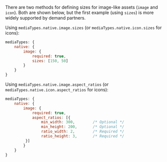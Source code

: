 There are two methods for defining sizes for image-like assets (`image` and `icon`).  Both are shown below, but the first example (using `sizes`) is more widely supported by demand partners.

Using `mediaTypes.native.image.sizes` (or `mediaTypes.native.icon.sizes` for icons):

```javascript
mediaTypes: {
    native: {
        image: {
            required: true,
            sizes: [150, 50]
        }
    }
}
```

Using `mediaTypes.native.image.aspect_ratios` (or `mediaTypes.native.icon.aspect_ratios` for icons):

```javascript
mediaTypes: {
    native: {
        image: {
            required: true,
            aspect_ratios: [{
                min_width: 300,        /* Optional */
                min_height: 200,       /* Optional */
                ratio_width: 2,        /* Required */
                ratio_height: 3,       /* Required */
         }]
        }
    }
}
```
